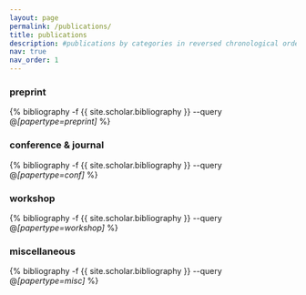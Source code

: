 ```yaml
---
layout: page
permalink: /publications/
title: publications
description: #publications by categories in reversed chronological order. generated by jekyll-scholar.
nav: true
nav_order: 1
---
```


### preprint
<div class="publications">

{% bibliography -f {{ site.scholar.bibliography }} --query @*[papertype=preprint]* %}

</div>

### conference & journal
<!-- _pages/publications.md -->
<div class="publications">

{% bibliography -f {{ site.scholar.bibliography }} --query @*[papertype=conf]* %}

</div>

### workshop
<div class="publications">

{% bibliography -f {{ site.scholar.bibliography }} --query @*[papertype=workshop]* %}

</div>

### miscellaneous
<div class="publications">

{% bibliography -f {{ site.scholar.bibliography }} --query @*[papertype=misc]* %}

</div>